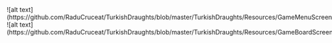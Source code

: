 <span style="display: inline-block">
![alt text](https://github.com/RaduCruceat/TurkishDraughts/blob/master/TurkishDraughts/Resources/GameMenuScreenshot.png)
![alt text](https://github.com/RaduCruceat/TurkishDraughts/blob/master/TurkishDraughts/Resources/GameBoardScreen.png)
</span>
